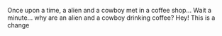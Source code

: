 Once upon a time, a alien and a cowboy met in a coffee shop...
Wait a minute... why are an alien and a cowboy drinking coffee?
Hey! This is a change
